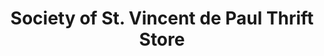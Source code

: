 ---
title: "Society of St. Vincent de Paul Thrift Store"
url: /fenton/society-of-st-vincent-de-paul-thrift-store/
shop: Gebrauchtwaren
---